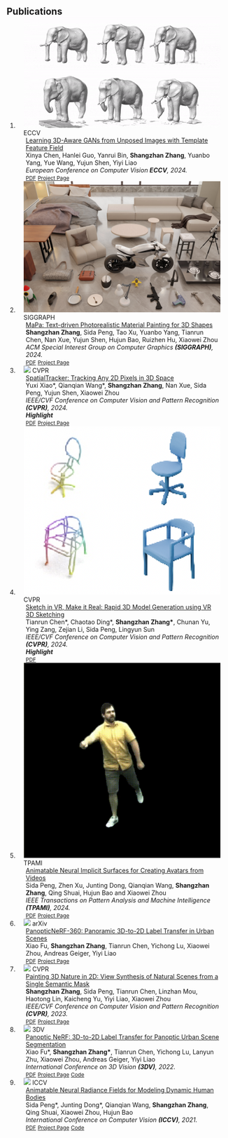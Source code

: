 
<h2 id="publications" style="margin: 2px 0px -15px;">Publications</h2>

<div class="publications">
<ol class="bibliography">

<li>
<div class="pub-row">

  <div class="col-sm-3 abbr" style="position: relative;padding-right: 15px;padding-left: 15px;">
    <img src="assets/img/teff.gif" class="teaser img-fluid z-depth-1">
    <abbr class="badge">ECCV</abbr>
  </div>

  <div class="col-sm-9" style="position: relative;padding-right: 15px;padding-left: 20px;">
    <div class="title"><a href="">Learning 3D-Aware GANs from Unposed Images with Template Feature Field</a>
</div>
    <div class="author">Xinya Chen, Hanlei Guo, Yanrui Bin, <strong>Shangzhan Zhang</strong>, Yuanbo Yang, Yue Wang, Yujun Shen, Yiyi Liao</div>
    <div class="periodical"><em>European Conference on Computer Vision <strong>ECCV</strong>, 2024.</em></div>
    <div class="links">
      <a href="https://arxiv.org/pdf/2404.05705" class="btn btn-sm z-depth-0" role="button" target="_blank" style="font-size:12px;">PDF</a>
      <a href="https://xdimlab.github.io/TeFF/" class="btn btn-sm z-depth-0" role="button" target="_blank" style="font-size:12px;">Project Page</a>
    </div>
  </div>
</div>
</li>

<li>
<div class="pub-row">

  <div class="col-sm-3 abbr" style="position: relative;padding-right: 15px;padding-left: 15px;">
    <img src="assets/img/mapa.jpg" class="teaser img-fluid z-depth-1">
    <abbr class="badge">SIGGRAPH</abbr>
  </div>

  <div class="col-sm-9" style="position: relative;padding-right: 15px;padding-left: 20px;">
    <div class="title"><a href="">MaPa: Text-driven Photorealistic Material Painting for 3D Shapes</a>
</div>
    <div class="author"><strong>Shangzhan Zhang</strong>, Sida Peng, Tao Xu, Yuanbo Yang, Tianrun Chen, Nan Xue, Yujun Shen, Hujun Bao, Ruizhen Hu, Xiaowei Zhou</div>
    <div class="periodical"><em>ACM Special Interest Group on Computer Graphics <strong>(SIGGRAPH)</strong>, 2024.</em></div>
    <div class="links">
      <a href="https://github.com/zhanghe3z/MaPa/releases/download/paper/2024_SIGGRAPH_PaintMat_arxiv.6.pdf" class="btn btn-sm z-depth-0" role="button" target="_blank" style="font-size:12px;">PDF</a>
      <a href="https://zhanghe3z.github.io/MaPa/" class="btn btn-sm z-depth-0" role="button" target="_blank" style="font-size:12px;">Project Page</a>
    </div>
  </div>
</div>
</li>

<li>
<div class="pub-row">

  <div class="col-sm-3 abbr" style="position: relative;padding-right: 15px;padding-left: 15px;">
    <img src="assets/img/tracker.gif" class="teaser img-fluid z-depth-1">
    <abbr class="badge">CVPR</abbr>
  </div>

  <div class="col-sm-9" style="position: relative;padding-right: 15px;padding-left: 20px;">
    <div class="title"><a href="">SpatialTracker: Tracking Any 2D Pixels in 3D Space</a>
</div>
    <div class="author">Yuxi Xiao*, Qianqian Wang*, <strong>Shangzhan Zhang</strong>, Nan Xue, Sida Peng, Yujun Shen, Xiaowei Zhou</div>
    <div class="periodical"><em>IEEE/CVF Conference on Computer Vision and Pattern Recognition <strong>(CVPR)</strong>, 2024.</em></div>
    <div class="periodical"><em><strong>Highlight</strong></em></div>
    <div class="links">
      <a href="https://henry123-boy.github.io/SpaTracker/SpatialTracker_files/pdf/spatracker.pdf" class="btn btn-sm z-depth-0" role="button" target="_blank" style="font-size:12px;">PDF</a>
        <a href="https://henry123-boy.github.io/SpaTracker/" class="btn btn-sm z-depth-0" role="button" target="_blank" style="font-size:12px;">Project Page</a>
    </div>
  </div>
</div>
</li>


<li>
<div class="pub-row">

  <div class="col-sm-3 abbr" style="position: relative;padding-right: 15px;padding-left: 15px;">
    <img src="assets/img/3DVRSketch.png" class="teaser img-fluid z-depth-1">
    <abbr class="badge">CVPR</abbr>
  </div>

  <div class="col-sm-9" style="position: relative;padding-right: 15px;padding-left: 20px;">
    <div class="title"><a href="">Sketch in VR, Make it Real: Rapid 3D Model Generation using VR 3D Sketching</a>
</div>
    <div class="author">Tianrun Chen*, Chaotao Ding*, <strong>Shangzhan Zhang*</strong>, Chunan Yu, Ying Zang, Zejian Li, Sida Peng, Lingyun Sun </div>
    <div class="periodical"><em>IEEE/CVF Conference on Computer Vision and Pattern Recognition <strong>(CVPR)</strong>, 2024.</em></div>
    <div class="periodical"><em><strong>Highlight</strong></em></div>
    <div class="links">
      <a href="" class="btn btn-sm z-depth-0" role="button" target="_blank" style="font-size:12px;">PDF</a>
    </div>
  </div>
</div>
</li>




<li>
<div class="pub-row">
<div class="col-sm-3 abbr" style="position: relative;padding-right: 15px;padding-left: 15px;">
  <img src="assets/img/anisdf.gif"  class="teaser img-fluid z-depth-1">
  <abbr class="badge">TPAMI</abbr>
</div>
<div class="col-sm-9" style="position: relative;padding-right: 15px;padding-left: 20px;">
  <div class="title"><a href="https://arxiv.org/pdf/2203.08133.pdf">Animatable Neural Implicit Surfaces for Creating Avatars from Videos</a></div>
  <div class="author">Sida Peng, Zhen Xu, Junting Dong, Qianqian Wang, <strong>Shangzhan Zhang</strong>, Qing Shuai, Hujun Bao and Xiaowei Zhou</div>
  <div class="periodical"><em>IEEE Transactions on Pattern Analysis and Machine Intelligence <strong>(TPAMI)</strong>, 2024.</em></div>
  <div class="links">
    <a href="https://arxiv.org/pdf/2203.08133.pdf" class="btn btn-sm z-depth-0" role="button" target="_blank" style="font-size:12px;">PDF</a>
    <a href="https://zju3dv.github.io/animatable_sdf/" class="btn btn-sm z-depth-0" role="button" target="_blank" style="font-size:12px;">Project Page</a>
  </div>
</div>
</div>
</li>



<li>
<div class="pub-row">
<div class="col-sm-3 abbr" style="position: relative;padding-right: 15px;padding-left: 15px;">
  <img src="assets/img/panopticnerf360.gif"  class="teaser img-fluid z-depth-1">
  <abbr class="badge">arXiv</abbr>
</div>
<div class="col-sm-9" style="position: relative;padding-right: 15px;padding-left: 20px;">
  <div class="title"><a href="https://arxiv.org/pdf/2309.10815.pdf">PanopticNeRF-360: Panoramic 3D-to-2D Label Transfer in Urban Scenes</a></div>
  <div class="author">Xiao Fu, <strong>Shangzhan Zhang</strong>, Tianrun Chen, Yichong Lu,
Xiaowei Zhou, Andreas Geiger, Yiyi Liao</div>
  <div class="links">
    <a href="https://arxiv.org/pdf/2309.10815.pdf" class="btn btn-sm z-depth-0" role="button" target="_blank" style="font-size:12px;">PDF</a>
    <a href="https://fuxiao0719.github.io/projects/panopticnerf360/" class="btn btn-sm z-depth-0" role="button" target="_blank" style="font-size:12px;">Project Page</a>
  </div>
</div>
</div>
</li>


<li>
<div class="pub-row">

  <div class="col-sm-3 abbr" style="position: relative;padding-right: 15px;padding-left: 15px;">
    <img src="assets/img/teaser1024_1.jpg" class="teaser img-fluid z-depth-1">
    <abbr class="badge">CVPR</abbr>
  </div>

  <div class="col-sm-9" style="position: relative;padding-right: 15px;padding-left: 20px;">
    <div class="title"><a href="https://arxiv.org/abs/2302.07224">Painting 3D Nature in 2D: View Synthesis of Natural Scenes from a Single Semantic Mask
</a></div>
    <div class="author"><strong>Shangzhan Zhang</strong>, Sida Peng, Tianrun Chen, Linzhan Mou, Haotong Lin, Kaicheng Yu, Yiyi Liao, Xiaowei Zhou</div>
    <div class="periodical"><em>IEEE/CVF Conference on Computer Vision and Pattern Recognition <strong>(CVPR)</strong>, 2023.</em></div>
    <div class="links">
      <a href="https://arxiv.org/pdf/2302.07224.pdf" class="btn btn-sm z-depth-0" role="button" target="_blank" style="font-size:12px;">PDF</a>
      <a href="https://zju3dv.github.io/paintingnature/" class="btn btn-sm z-depth-0" role="button" target="_blank" style="font-size:12px;">Project Page</a>
    </div>
  </div>
</div>
</li>


<li>

<div class="pub-row">

<div class="col-sm-3 abbr" style="position: relative;padding-right: 15px;padding-left: 15px;">
  <img src="assets/img/3dv2022.gif" class="teaser img-fluid z-depth-1">
  <abbr class="badge">3DV</abbr>
</div>

<div class="col-sm-9" style="position: relative;padding-right: 15px;padding-left: 20px;">
  <div class="title"><a href="https://www.cvlibs.net/publications/Fu2022THREEDV.pdf">Panoptic NeRF: 3D-to-2D Label Transfer for Panoptic Urban Scene Segmentation
</a></div>
  <div class="author">Xiao Fu*, <strong>Shangzhan Zhang*</strong>, Tianrun Chen, Yichong Lu, Lanyun Zhu, Xiaowei Zhou, Andreas Geiger, Yiyi Liao</div>
  <div class="periodical"><em>International Conference on 3D Vision  <strong>(3DV)</strong>, 2022.</em></div>
  <div class="links">
    <a href="https://arxiv.org/pdf/2203.15224.pdf" class="btn btn-sm z-depth-0" role="button" target="_blank" style="font-size:12px;">PDF</a>
    <a href="https://fuxiao0719.github.io/projects/panopticnerf/" class="btn btn-sm z-depth-0" role="button" target="_blank" style="font-size:12px;">Project Page</a>
    <a href="https://github.com/fuxiao0719/panopticnerf" class="btn btn-sm z-depth-0" role="button" target="_blank" style="font-size:12px;">Code</a>
    </div>
  </div>
</div>
  
</li>


  
  
  
<li>
<div class="pub-row">

  <div class="col-sm-3 abbr" style="position: relative;padding-right: 15px;padding-left: 15px;">
    <img src="assets/img/aninerf.gif" class="teaser img-fluid z-depth-1">
    <abbr class="badge">ICCV</abbr>
  </div>

  <div class="col-sm-9" style="position: relative;padding-right: 15px;padding-left: 20px;">
    <div class="title"><a href="https://openaccess.thecvf.com/content/ICCV2021/papers/Peng_Animatable_Neural_Radiance_Fields_for_Modeling_Dynamic_Human_Bodies_ICCV_2021_paper.pdf">Animatable Neural Radiance Fields for Modeling Dynamic Human Bodies</a></div>
    <div class="author">Sida Peng*, Junting Dong*, Qianqian Wang,  <strong>Shangzhan Zhang</strong>, Qing Shuai, Xiaowei Zhou, Hujun Bao</div>
    <div class="periodical"><em>International Conference on Computer Vision <strong>(ICCV)</strong>, 2021.</em></div>
    <div class="links">
      <a href="https://openaccess.thecvf.com/content/ICCV2021/papers/Peng_Animatable_Neural_Radiance_Fields_for_Modeling_Dynamic_Human_Bodies_ICCV_2021_paper.pdf" class="btn btn-sm z-depth-0" role="button" target="_blank" style="font-size:12px;">PDF</a>
      <a href="https://zju3dv.github.io/animatable_nerf/" class="btn btn-sm z-depth-0" role="button" target="_blank" style="font-size:12px;">Project Page</a>
      <a href="https://github.com/zju3dv/animatable_nerf" class="btn btn-sm z-depth-0" role="button" target="_blank" style="font-size:12px;">Code</a>
    </div>
  </div>
</div>
</li>
  
  
  

  
</ol>
</div>





   
